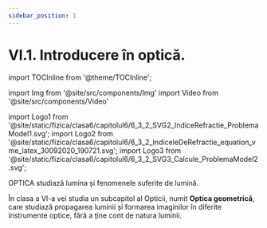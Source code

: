```yaml
---
sidebar_position: 1
---
```


# VI.1. Introducere în optică.


import TOCInline from '@theme/TOCInline';

<TOCInline toc={toc} />



import Img from '@site/src/components/Img'
import Video from '@site/src/components/Video'

import Logo1 from '@site/static/fizica/clasa6/capitolul6/6_3_2_SVG2_IndiceRefractie_ProblemaModel1.svg';
import Logo2 from '@site/static/fizica/clasa6/capitolul6/6_3_2_IndiceleDeRefractie_equation_vme_latex_30092020_190721.svg';
import Logo3 from '@site/static/fizica/clasa6/capitolul6/6_3_2_SVG3_Calcule_ProblemaModel2.svg';






OPTICA studiază lumina și fenomenele suferite de lumină.

În clasa a VI-a vei studia un subcapitol al Opticii, numit **Optica geometrică**, care studiază propagarea luminii și formarea imaginilor în diferite instrumente optice, fără a ține cont de natura luminii.

